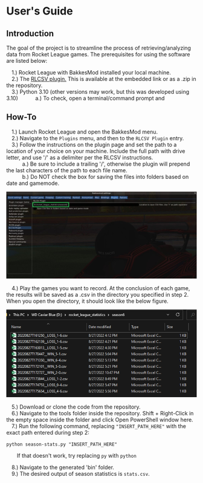 # User's Guide

## Introduction
The goal of the project is to streamline the process of retrieving/analyzing data from Rocket League games. The prerequisites for using the software are listed below:

&emsp;1.) Rocket League with BakkesMod installed your local machine. \
&emsp;2.) The [RLCSV plugin.](https://bakkesplugins.com/plugins/view/94) This is available at the embedded link or as a .zip in the repository. \
&emsp;3.) Python 3.10 (other versions may work, but this was developed using 3.10)
&emsp;&emsp;&emsp;a.) To check, open a terminal/command prompt and 

## How-To

&emsp;1.) Launch Rocket League and open the BakkesMod menu. \
&emsp;2.) Navigate to the ```Plugins``` menu, and then to the ```RLCSV Plugin``` entry. \
&emsp;3.) Follow the instructions on the plugin page and set the path to a location of your choice on your machine. Include the full path with drive letter, and use '/' as a delimiter per the RLCSV instructions.\
&emsp;&emsp;&emsp;a.) Be sure to include a trailing '/', otherwise the plugin will prepend the last characters of the path to each file name. \
&emsp;&emsp;&emsp;b.) Do NOT check the box for saving the files into folders based on date and gamemode.

<p align="center">
  <img src="documentation/pics/rlcsv_path_cropped.jpg" />
</p>

&emsp;4.) Play the games you want to record. At the conclusion of each game, the results will be saved as a .csv in the directory you specified in step 2. When you open the directory, it should look like the below figure.

<p align="center">
  <img src="documentation/pics/directory.png" />
</p>

&emsp;5.) Download or clone the code from the repository. \
&emsp;6.) Navigate to the tools folder inside the repository. Shift + Right-Click in the empty space inside the folder and click Open PowerShell window here. \
&emsp;7.) Run the following command, replacing ```"INSERT_PATH_HERE"``` with the exact path entered during step 2:

```
python season-stats.py "INSERT_PATH_HERE"
```

&emsp;&emsp;If that doesn't work, try replacing ```py``` with ```python``` 

&emsp;8.) Navigate to the generated 'bin' folder.\
&emsp;9.) The desired output of season statistics is ```stats.csv```.

